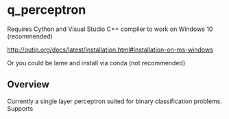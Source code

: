 # q_perceptron

Requires Cython and Visual Studio C++ compiler to work on Windows 10 (recommended)

http://qutip.org/docs/latest/installation.html#installation-on-ms-windows

Or you could be lame and install via conda (not recommended)

## Overview

Currently a single layer perceptron suited for binary classification problems. Supports 